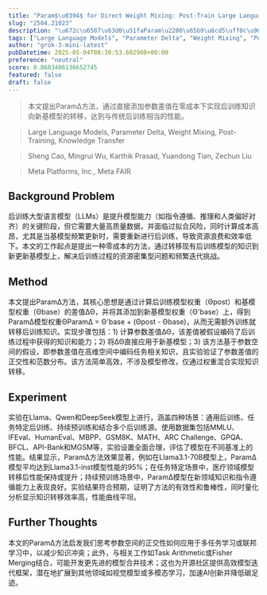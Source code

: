 ```yaml
---
title: "Param$\u0394$ for Direct Weight Mixing: Post-Train Large Language Model at Zero Cost"
slug: "2504.21023"
description: "\u672c\u6587\u63d0\u51faParam\u2206\u65b9\u6cd5\uff0c\u901a\u8fc7\u76f4\u63a5\u6dfb\u52a0\u53c2\u6570\u5dee\u503c\u5728\u96f6\u6210\u672c\u4e0b\u5b9e\u73b0\u540e\u8bad\u7ec3\u77e5\u8bc6\u5411\u65b0\u57fa\u6a21\u578b\u7684\u8f6c\u79fb\uff0c\u8fbe\u5230\u4e0e\u4f20\u7edf\u540e\u8bad\u7ec3\u76f8\u5f53\u7684\u6027\u80fd\u3002"
tags: ["Large Language Models", "Parameter Delta", "Weight Mixing", "Post-Training", "Knowledge Transfer"]
author: "grok-3-mini-latest"
pubDatetime: 2025-05-04T08:30:53.602908+00:00
preference: "neutral"
score: 0.8683406136652745
featured: false
draft: false
---
```


> 本文提出Param∆方法，通过直接添加参数差值在零成本下实现后训练知识向新基模型的转移，达到与传统后训练相当的性能。

> Large Language Models, Parameter Delta, Weight Mixing, Post-Training, Knowledge Transfer 

> Sheng Cao, Mingrui Wu, Karthik Prasad, Yuandong Tian, Zechun Liu

> Meta Platforms, Inc., Meta FAIR 

## Background Problem

后训练大型语言模型（LLMs）是提升模型能力（如指令遵循、推理和人类偏好对齐）的关键阶段，但它需要大量高质量数据，并面临过拟合风险，同时计算成本高昂，尤其是当基模型频繁更新时，需要重新进行后训练，导致资源浪费和效率低下。本文的工作起点是提出一种零成本的方法，通过转移现有后训练模型的知识到新更新基模型上，解决后训练过程的资源密集型问题和频繁迭代挑战。

## Method

本文提出Param∆方法，其核心思想是通过计算后训练模型权重（Θpost）和基模型权重（Θbase）的差值ΔΘ，并将其添加到新基模型权重（Θ'base）上，得到Param∆模型权重ΘParamΔ = Θ'base + (Θpost - Θbase)，从而无需额外训练就转移后训练知识。实现步骤包括：1) 计算参数差值ΔΘ，该差值被假设编码了后训练过程中获得的知识和能力；2) 将ΔΘ直接应用于新基模型；3) 该方法基于参数空间的假设，即参数差值在高维空间中编码任务相关知识，且实验验证了参数差值的正交性和范数分布。该方法简单高效，不涉及模型修改，仅通过权重混合实现知识转移。

## Experiment

实验在Llama、Qwen和DeepSeek模型上进行，涵盖四种场景：通用后训练、任务特定后训练、持续预训练和结合多个后训练源。使用数据集包括MMLU、IFEval、HumanEval、MBPP、GSM8K、MATH、ARC Challenge、GPQA、BFCL、API-Bank和MGSM等，实验设置全面合理，评估了模型在不同基准上的性能。结果显示，Param∆方法效果显著，例如在Llama3.1-70B模型上，Param∆模型平均达到Llama3.1-inst模型性能的95%；在任务特定场景中，医疗领域模型转移后性能保持或提升；持续预训练场景中，Param∆模型在新领域知识和指令遵循能力上表现良好。实验结果符合预期，证明了方法的有效性和鲁棒性，同时量化分析显示知识转移效率高，性能曲线平坦。

## Further Thoughts 

本文的Param∆方法启发我们思考参数空间的正交性如何应用于多任务学习或联邦学习中，以减少知识冲突；此外，与相关工作如Task Arithmetic或Fisher Merging结合，可能开发更先进的模型合并技术；这也为开源社区提供高效模型迭代框架，潜在地扩展到其他领域如视觉模型或多模态学习，加速AI创新并降低碳足迹。